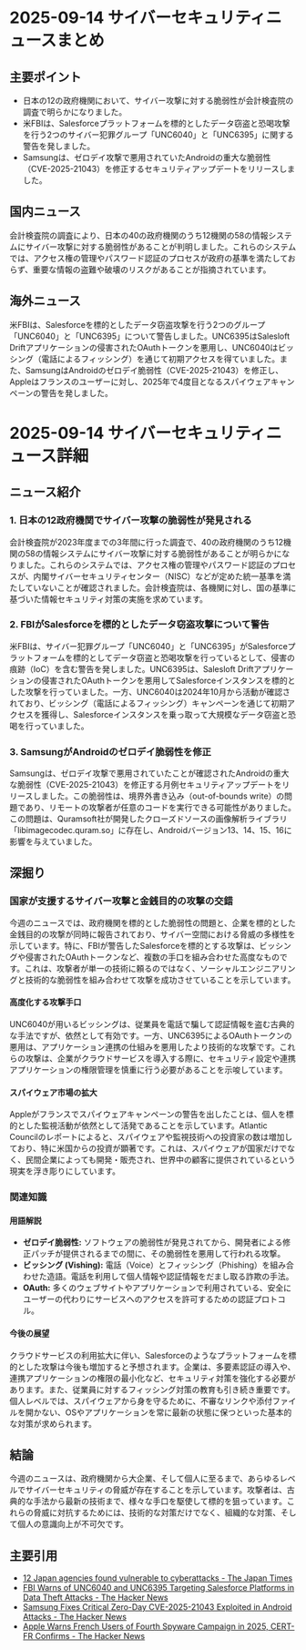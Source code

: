 # 2025-09-14 サイバーセキュリティニュースまとめ

## 主要ポイント

*   日本の12の政府機関において、サイバー攻撃に対する脆弱性が会計検査院の調査で明らかになりました。
*   米FBIは、Salesforceプラットフォームを標的としたデータ窃盗と恐喝攻撃を行う2つのサイバー犯罪グループ「UNC6040」と「UNC6395」に関する警告を発しました。
*   Samsungは、ゼロデイ攻撃で悪用されていたAndroidの重大な脆弱性（CVE-2025-21043）を修正するセキュリティアップデートをリリースしました。

## 国内ニュース

会計検査院の調査により、日本の40の政府機関のうち12機関の58の情報システムにサイバー攻撃に対する脆弱性があることが判明しました。これらのシステムでは、アクセス権の管理やパスワード認証のプロセスが政府の基準を満たしておらず、重要な情報の盗難や破壊のリスクがあることが指摘されています。

## 海外ニュース

米FBIは、Salesforceを標的としたデータ窃盗攻撃を行う2つのグループ「UNC6040」と「UNC6395」について警告しました。UNC6395はSalesloft Driftアプリケーションの侵害されたOAuthトークンを悪用し、UNC6040はビッシング（電話によるフィッシング）を通じて初期アクセスを得ていました。また、SamsungはAndroidのゼロデイ脆弱性（CVE-2025-21043）を修正し、Appleはフランスのユーザーに対し、2025年で4度目となるスパイウェアキャンペーンの警告を発しました。

# 2025-09-14 サイバーセキュリティニュース詳細

## ニュース紹介

### 1. 日本の12政府機関でサイバー攻撃の脆弱性が発見される

会計検査院が2023年度までの3年間に行った調査で、40の政府機関のうち12機関の58の情報システムにサイバー攻撃に対する脆弱性があることが明らかになりました。これらのシステムでは、アクセス権の管理やパスワード認証のプロセスが、内閣サイバーセキュリティセンター（NISC）などが定めた統一基準を満たしていないことが確認されました。会計検査院は、各機関に対し、国の基準に基づいた情報セキュリティ対策の実施を求めています。

### 2. FBIがSalesforceを標的としたデータ窃盗攻撃について警告

米FBIは、サイバー犯罪グループ「UNC6040」と「UNC6395」がSalesforceプラットフォームを標的としてデータ窃盗と恐喝攻撃を行っているとして、侵害の痕跡（IoC）を含む警告を発しました。UNC6395は、Salesloft Driftアプリケーションの侵害されたOAuthトークンを悪用してSalesforceインスタンスを標的とした攻撃を行っていました。一方、UNC6040は2024年10月から活動が確認されており、ビッシング（電話によるフィッシング）キャンペーンを通じて初期アクセスを獲得し、Salesforceインスタンスを乗っ取って大規模なデータ窃盗と恐喝を行っていました。

### 3. SamsungがAndroidのゼロデイ脆弱性を修正

Samsungは、ゼロデイ攻撃で悪用されていたことが確認されたAndroidの重大な脆弱性（CVE-2025-21043）を修正する月例セキュリティアップデートをリリースしました。この脆弱性は、境界外書き込み（out-of-bounds write）の問題であり、リモートの攻撃者が任意のコードを実行できる可能性がありました。この問題は、Quramsoft社が開発したクローズドソースの画像解析ライブラリ「libimagecodec.quram.so」に存在し、Androidバージョン13、14、15、16に影響を与えていました。

## 深掘り

### 国家が支援するサイバー攻撃と金銭目的の攻撃の交錯

今週のニュースでは、政府機関を標的とした脆弱性の問題と、企業を標的とした金銭目的の攻撃が同時に報告されており、サイバー空間における脅威の多様性を示しています。特に、FBIが警告したSalesforceを標的とする攻撃は、ビッシングや侵害されたOAuthトークンなど、複数の手口を組み合わせた高度なものです。これは、攻撃者が単一の技術に頼るのではなく、ソーシャルエンジニアリングと技術的な脆弱性を組み合わせて攻撃を成功させていることを示しています。

#### 高度化する攻撃手口

UNC6040が用いるビッシングは、従業員を電話で騙して認証情報を盗む古典的な手法ですが、依然として有効です。一方、UNC6395によるOAuthトークンの悪用は、アプリケーション連携の仕組みを悪用したより技術的な攻撃です。これらの攻撃は、企業がクラウドサービスを導入する際に、セキュリティ設定や連携アプリケーションの権限管理を慎重に行う必要があることを示唆しています。

#### スパイウェア市場の拡大

Appleがフランスでスパイウェアキャンペーンの警告を出したことは、個人を標的とした監視活動が依然として活発であることを示しています。Atlantic Councilのレポートによると、スパイウェアや監視技術への投資家の数は増加しており、特に米国からの投資が顕著です。これは、スパイウェアが国家だけでなく、民間企業によっても開発・販売され、世界中の顧客に提供されているという現実を浮き彫りにしています。

### 関連知識

#### 用語解説

*   **ゼロデイ脆弱性:** ソフトウェアの脆弱性が発見されてから、開発者による修正パッチが提供されるまでの間に、その脆弱性を悪用して行われる攻撃。
*   **ビッシング (Vishing):** 電話（Voice）とフィッシング（Phishing）を組み合わせた造語。電話を利用して個人情報や認証情報をだまし取る詐欺の手法。
*   **OAuth:** 多くのウェブサイトやアプリケーションで利用されている、安全にユーザーの代わりにサービスへのアクセスを許可するための認証プロトコル。

#### 今後の展望

クラウドサービスの利用拡大に伴い、Salesforceのようなプラットフォームを標的とした攻撃は今後も増加すると予想されます。企業は、多要素認証の導入や、連携アプリケーションの権限の最小化など、セキュリティ対策を強化する必要があります。また、従業員に対するフィッシング対策の教育も引き続き重要です。個人レベルでは、スパイウェアから身を守るために、不審なリンクや添付ファイルを開かない、OSやアプリケーションを常に最新の状態に保つといった基本的な対策が求められます。

## 結論

今週のニュースは、政府機関から大企業、そして個人に至るまで、あらゆるレベルでサイバーセキュリティの脅威が存在することを示しています。攻撃者は、古典的な手法から最新の技術まで、様々な手口を駆使して標的を狙っています。これらの脅威に対抗するためには、技術的な対策だけでなく、組織的な対策、そして個人の意識向上が不可欠です。

## 主要引用

*   [12 Japan agencies found vulnerable to cyberattacks - The Japan Times](https://www.japantimes.co.jp/news/2025/09/14/japan/japan-agencies-cyberattacks/)
*   [FBI Warns of UNC6040 and UNC6395 Targeting Salesforce Platforms in Data Theft Attacks - The Hacker News](https://thehackernews.com/2025/09/fbi-warns-of-unc6040-and-unc6395.html)
*   [Samsung Fixes Critical Zero-Day CVE-2025-21043 Exploited in Android Attacks - The Hacker News](https://thehackernews.com/2025/09/samsung-fixes-critical-zero-day-cve.html)
*   [Apple Warns French Users of Fourth Spyware Campaign in 2025, CERT-FR Confirms - The Hacker News](https://thehackernews.com/2025/09/apple-warns-french-users-of-fourth.html)

